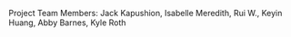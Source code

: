Project Team Members: 
Jack Kapushion, Isabelle Meredith, Rui W., Keyin Huang, Abby Barnes, Kyle Roth
